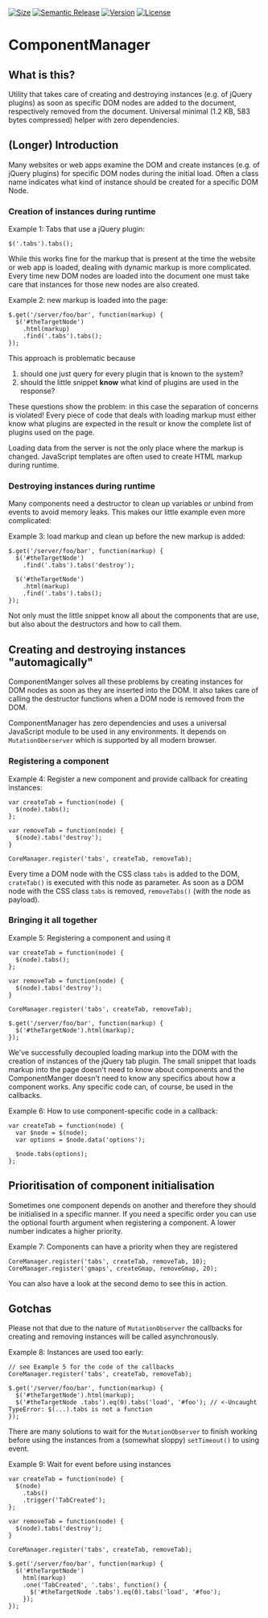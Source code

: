 [![Size](https://img.shields.io/badge/min+gz-583%20b-blue.svg)](https://unpkg.com/verwalter/dist/manager.min.js)
[![Semantic Release](https://img.shields.io/badge/semantic--release-%F0%9F%9A%80-ffffff.svg)](https://github.com/semantic-release/semantic-release)
[![Version](https://img.shields.io/npm/v/verwalter.svg?maxAge=2592000)](https://www.npmjs.com/package/verwalter)
[![License](https://img.shields.io/github/license/mashape/apistatus.svg)](https://opensource.org/licenses/mit-license.php)

# ComponentManager

## What is this?
Utility that takes care of creating and destroying instances (e.g. of jQuery plugins) as soon as specific DOM nodes are added to the document, respectively removed from the document.
Universal  minimal (1.2 KB, 583 bytes compressed) helper with zero dependencies.

## (Longer) Introduction
Many websites or web apps examine the DOM and create instances (e.g. of jQuery plugins) for specific DOM nodes during the initial load. Often a class name indicates what kind of instance should be created for a specific DOM Node.

### Creation of instances during runtime
Example 1: Tabs that use a jQuery plugin:

`$('.tabs').tabs();`

While this works fine for the markup that is present at the time the website or web app is loaded, dealing with dynamic markup is more complicated. Every time new DOM nodes are loaded into the document one must take care that instances for those new nodes are also created.

Example 2: new markup is loaded into the page:

```
$.get('/server/foo/bar', function(markup) {
  $('#theTargetNode')
    .html(markup)
    .find('.tabs').tabs();
});
```

This approach is problematic because 

  1. should one just query for every plugin that is known to the system?
  1. should the little snippet **know** what kind of plugins are used in the response?
 
These questions show the problem: in this case the separation of concerns is violated! Every piece of code that deals with loading markup must either know what plugins are expected in the result or know the complete list of plugins used on the page.
  
Loading data from the server is not the only place where the markup is changed. JavaScript templates are often used to create HTML markup during runtime. 

### Destroying instances during runtime
Many components need a destructor to clean up variables or unbind from events to avoid memory leaks. This makes our little example even more complicated:

Example 3: load markup and clean up before the new markup is added:

```
$.get('/server/foo/bar', function(markup) {
  $('#theTargetNode')
    .find('.tabs').tabs('destroy');

  $('#theTargetNode')
    .html(markup)
    .find('.tabs').tabs();
});
```

Not only must the little snippet know all about the components that are use, but also about the destructors and how to call them.

## Creating and destroying instances "automagically"

ComponentManger solves all these problems by creating instances for DOM nodes as soon as they are inserted into the DOM. It also takes care of calling the destructor functions when a DOM node is removed from the DOM.

ComponentManager has zero dependencies and uses a universal JavaScript module to be used in any environments. It depends on `MutationOberserver` which is supported by all modern browser.

### Registering a component

Example 4: Register a new component and provide callback for creating instances:

```
var createTab = function(node) {
  $(node).tabs();
};

var removeTab = function(node) {
  $(node).tabs('destroy');
}

CoreManager.register('tabs', createTab, removeTab);
```

Every time a DOM node with the CSS class `tabs` is added to the DOM, `crateTab()` is executed with this node as parameter. As soon as a DOM node with the CSS class `tabs` is removed, `removeTabs()` (with the node as payload).

### Bringing it all together

Example 5: Registering a component and using it

```
var createTab = function(node) {
  $(node).tabs();
};

var removeTab = function(node) {
  $(node).tabs('destroy');
}

CoreManager.register('tabs', createTab, removeTab);

$.get('/server/foo/bar', function(markup) {
  $('#theTargetNode').html(markup);
});

```

We've successfully decoupled loading markup into the DOM with the creation of instances of the jQuery tab plugin. The small snippet that loads markup into the page doesn't need to know about components and the ComponentManger doesn't need to know any specifics about how a component works.
Any specific code can, of course, be used in the callbacks.

Example 6: How to use component-specific code in a callback:

```
var createTab = function(node) {
  var $node = $(node);
  var options = $node.data('options');

  $node.tabs(options);
};
```

## Prioritisation of component initialisation
Sometimes one component depends on another and therefore they should be initialised in a specific manner. If you need a specific order you can use the optional fourth argument when registering a component. A lower number indicates a higher priority.


Example 7: Components can have a priority when they are registered

```
CoreManager.register('tabs', createTab, removeTab, 10);
CoreManager.register('gmaps', createGmap, removeGmap, 20);

```

You can also have a look at the second demo to see this in action.

## Gotchas
Please not that due to the nature of `MutationObserver` the callbacks for creating and removing instances will be called asynchronously.

Example 8: Instances are used too early:

```
// see Example 5 for the code of the callbacks
CoreManager.register('tabs', createTab, removeTab);

$.get('/server/foo/bar', function(markup) {
  $('#theTargetNode').html(markup);
  $('#theTargetNode .tabs').eq(0).tabs('load', '#foo'); // <-Uncaught TypeError: $(...).tabs is not a function
});

```

There are many solutions to wait for the `MutationObserver` to finish working before using the instances from a (somewhat sloppy) `setTimeout()` to using event.

Example 9: Wait for event before using instances

```
var createTab = function(node) {
  $(node)
    .tabs()
    .trigger('TabCreated');
};

var removeTab = function(node) {
  $(node).tabs('destroy');
}

CoreManager.register('tabs', createTab, removeTab);

$.get('/server/foo/bar', function(markup) {
  $('#theTargetNode')
    html(markup)
    .one('TabCreated', '.tabs', function() {
      $('#theTargetNode .tabs').eq(0).tabs('load', '#foo');
    });
});

```
